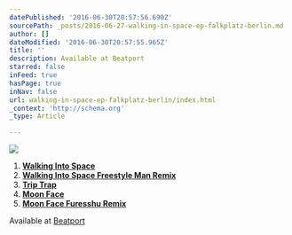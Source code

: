```yaml
---
datePublished: '2016-06-30T20:57:56.690Z'
sourcePath: _posts/2016-06-27-walking-in-space-ep-falkplatz-berlin.md
author: []
dateModified: '2016-06-30T20:57:55.965Z'
title: ''
description: Available at Beatport
starred: false
inFeed: true
hasPage: true
inNav: false
url: walking-in-space-ep-falkplatz-berlin/index.html
_context: 'http://schema.org'
_type: Article

---
```

![](https://the-grid-user-content.s3-us-west-2.amazonaws.com/ea07814d-d7ed-4464-9be8-3fd36f1ef5fb.jpg)

1. **[Walking Into Space][0]**
2. **[Walking Into Space Freestyle Man Remix][1]**
3. **[Trip Trap][2]**
4. **[Moon Face][3]**
5. **[Moon Face Furesshu Remix][4]**

Available at [Beatport][5]

[0]: https://www.beatport.com/track/walking-into-space-original-mix/1943862
[1]: https://www.beatport.com/track/walking-into-space-freestyle-man-remix/1943863
[2]: https://www.beatport.com/track/trip-trap-original-mix/1943864
[3]: https://www.beatport.com/track/moon-face-original-mix/1943865
[4]: https://www.beatport.com/track/moon-face-furesshu-remix/1943866
[5]: https://www.beatport.com/release/walking-into-space-ep/377252 "James Kumo - Walking Into Space"
